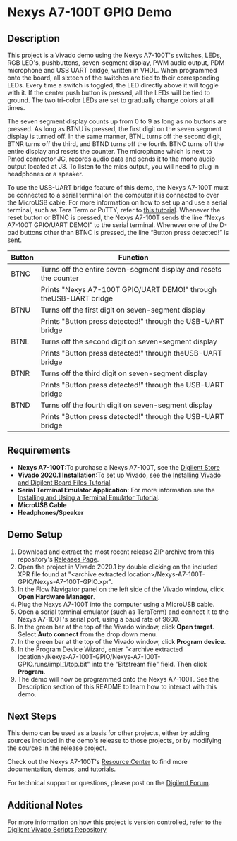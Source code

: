 Nexys A7-100T GPIO Demo
==============

Description
--------------
This project is a Vivado demo using the Nexys A7-100T's switches, LEDs, RGB LED's, pushbuttons, seven-segment display, PWM audio output, PDM microphone and USB UART bridge, written in VHDL. When programmed onto the board, all sixteen of the switches are tied to their corresponding LEDs. Every time a switch is toggled, the LED directly above it will toggle with it. If the center push button is pressed, all the LEDs will be tied to ground. The two tri-color LEDs are set to gradually change colors at all times.

The seven segment display counts up from 0 to 9 as long as no buttons are pressed. As long as BTNU is pressed, the first digit on the seven segment display is turned off. In the same manner, BTNL turns off the second digit, BTNR turns off the third, and BTND turns off the fourth. BTNC turns off the entire display and resets the counter. The microphone which is next to Pmod connector JC, records audio data and sends it to the mono audio output located at J8. To listen to the mics output, you will need to plug in headphones or a speaker. 
 
To use the USB-UART bridge feature of this demo, the Nexys A7-100T must be connected to a serial terminal on the computer it is connected to over the MicroUSB cable. For more information on how to set up and use a serial terminal, such as Tera Term or PuTTY, refer to [this tutorial](https://reference.digilentinc.com/learn/programmable-logic/tutorials/tera-term). Whenever the reset button or BTNC is pressed, the Nexys A7-100T sends the line “Nexys A7-100T GPIO/UART DEMO!” to the serial terminal. Whenever one of the D-pad buttons other than BTNC is pressed, the line “Button press detected!” is sent.

| Button | Function                                                          |
| ------ | ----------------------------------------------------------------- |
| BTNC   | Turns off the entire seven-segment display and resets the counter |
|        | Prints "Nexys A7-100T GPIO/UART DEMO!" through theUSB-UART bridge    |
| BTNU   | Turns off the first digit on seven-segment display                |                               
|        | Prints "Button press detected!" through the USB-UART bridge       |
| BTNL   | Turns off the second digit on seven-segment display               |
|        | Prints "Button press detected!" through theUSB-UART bridge        |
| BTNR   | Turns off the third digit on seven-segment display                |
|        | Prints "Button press detected!" through the USB-UART bridge       |
| BTND   | Turns off the fourth digit on seven-segment display               |
|        | Prints "Button press detected!" through the USB-UART bridge       |
 
Requirements
--------------
* **Nexys A7-100T**:To purchase a Nexys A7-100T, see the [Digilent Store](FIXME)
* **Vivado 2020.1 Installation**:To set up Vivado, see the [Installing Vivado and Digilent Board Files Tutorial](https://reference.digilentinc.com/vivado/installing-vivado/start).
* **Serial Terminal Emulator Application**: For more information see the [Installing and Using a Terminal Emulator Tutorial](https://reference.digilentinc.com/learn/programmable-logic/tutorials/tera-term).
* **MicroUSB Cable**
* **Headphones/Speaker**
 
Demo Setup
--------------
1. Download and extract the most recent release ZIP archive from this repository's [Releases Page](https://github.com/Digilent/Nexys-A7-100T-GPIO/releases).
2. Open the project in Vivado 2020.1 by double clicking on the included XPR file found at "\<archive extracted location\>/Nexys-A7-100T-GPIO/Nexys-A7-100T-GPIO.xpr".
3. In the Flow Navigator panel on the left side of the Vivado window, click **Open Hardware Manager**.
4. Plug the Nexys A7-100T into the computer using a MicroUSB cable.
5. Open a serial terminal emulator (such as TeraTerm) and connect it to the Nexys A7-100T's serial port, using a baud rate of 9600.
6. In the green bar at the top of the Vivado window, click **Open target**. Select **Auto connect** from the drop down menu.
7. In the green bar at the top of the Vivado window, click **Program device**.
8. In the Program Device Wizard, enter "\<archive extracted location\>/Nexys-A7-100T-GPIO/Nexys-A7-100T-GPIO.runs/impl_1/top.bit" into the "Bitstream file" field. Then click **Program**.
9. The demo will now be programmed onto the Nexys A7-100T. See the Description section of this README to learn how to interact with this demo.

Next Steps
--------------
This demo can be used as a basis for other projects, either by adding sources included in the demo's release to those projects, or by modifying the sources in the release project.

Check out the Nexys A7-100T's [Resource Center](https://reference.digilentinc.com/reference/programmable-logic/nexys-a7/start) to find more documentation, demos, and tutorials.

For technical support or questions, please post on the [Digilent Forum](https://forum.digilentinc.com).

Additional Notes
--------------
For more information on how this project is version controlled, refer to the [Digilent Vivado Scripts Repository](https://github.com/digilent/digilent-vivado-scripts)
